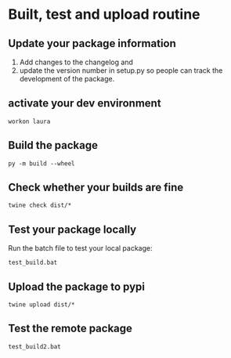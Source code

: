 # Built, test and upload routine

## Update your package information
1. Add changes to the changelog and 
2. update the version number in setup.py so people can track the development of the package.

## activate your dev environment
```
workon laura
```

## Build the package

```
py -m build --wheel
```

## Check whether your builds are fine

```
twine check dist/*
```

## Test your package locally

Run the batch file to test your local package:

```
test_build.bat
```

## Upload the package to pypi

```
twine upload dist/*
```

## Test the remote package

```
test_build2.bat
```